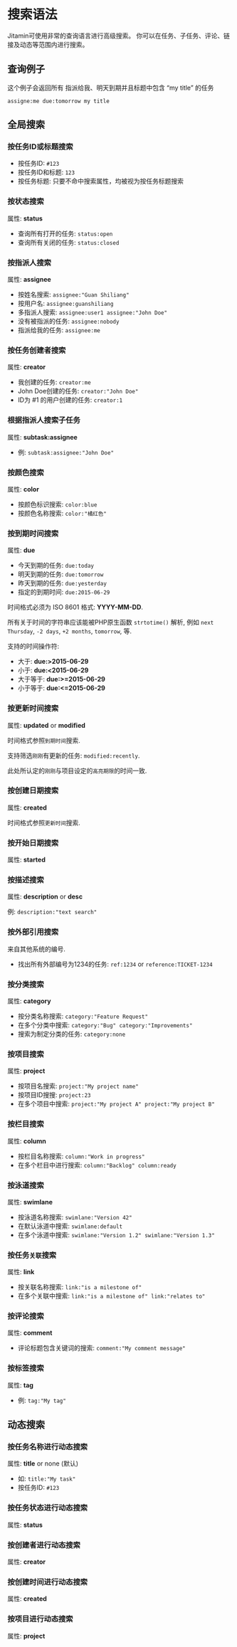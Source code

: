 搜索语法
=======

Jitamin可使用非常的查询语言进行高级搜索。 
你可以在任务、子任务、评论、链接及动态等范围内进行搜索。

查询例子
-------

这个例子会返回所有 指派给我、明天到期并且标题中包含 “my title” 的任务

```
assigne:me due:tomorrow my title
```

全局搜索
-------

### 按任务ID或标题搜索

- 按任务ID: `#123`
- 按任务ID和标题: `123`
- 按任务标题: 只要不命中搜索属性，均被视为按任务标题搜索

### 按状态搜索

属性: **status**

- 查询所有打开的任务: `status:open`
- 查询所有关闭的任务: `status:closed`

### 按指派人搜索

属性: **assignee**

- 按姓名搜索: `assignee:"Guan Shiliang"`
- 按用户名: `assignee:guanshiliang`
- 多指派人搜索: `assignee:user1 assignee:"John Doe"`
- 没有被指派的任务: `assignee:nobody`
- 指派给我的任务: `assignee:me`

### 按任务创建者搜索

属性: **creator**

- 我创建的任务: `creator:me`
- John Doe创建的任务: `creator:"John Doe"`
- ID为 #1 的用户创建的任务: `creator:1`

### 根据指派人搜索子任务

属性: **subtask:assignee**

- 例: `subtask:assignee:"John Doe"`

### 按颜色搜索

属性: **color**

- 按颜色标识搜索: `color:blue`
- 按颜色名称搜索: `color:"橘红色"`

### 按到期时间搜索

属性: **due**

- 今天到期的任务: `due:today`
- 明天到期的任务: `due:tomorrow`
- 昨天到期的任务: `due:yesterday`
- 指定的到期时间: `due:2015-06-29`

时间格式必须为 ISO 8601 格式: **YYYY-MM-DD**.

所有关于时间的字符串应该能被PHP原生函数 `strtotime()` 解析, 例如 `next Thursday`, `-2 days`, `+2 months`, `tomorrow`, 等.

支持的时间操作符:

- 大于: **due:>2015-06-29**
- 小于: **due:<2015-06-29**
- 大于等于: **due:>=2015-06-29**
- 小于等于: **due:<=2015-06-29**

### 按更新时间搜索

属性: **updated** or **modified**

时间格式参照`到期时间`搜索.

支持筛选`刚刚`有更新的任务: `modified:recently`.

此处所认定的`刚刚`与项目设定的`高亮期限`的时间一致.

### 按创建日期搜索

属性: **created**

时间格式参照`更新时间`搜索.

### 按开始日期搜索

属性: **started**

### 按描述搜索

属性: **description** or **desc**

例: `description:"text search"`

### 按外部引用搜索

来自其他系统的编号.

- 找出所有外部编号为1234的任务: `ref:1234` or `reference:TICKET-1234`

### 按分类搜索

属性: **category**

- 按分类名称搜索: `category:"Feature Request"`
- 在多个分类中搜索: `category:"Bug" category:"Improvements"`
- 搜索为制定分类的任务: `category:none`

### 按项目搜索

属性: **project**

- 按项目名搜索: `project:"My project name"`
- 按项目ID搜搜: `project:23`
- 在多个项目中搜索: `project:"My project A" project:"My project B"`

### 按栏目搜索

属性: **column**

- 按栏目名称搜索: `column:"Work in progress"`
- 在多个栏目中进行搜索: `column:"Backlog" column:ready`

### 按泳道搜索

属性: **swimlane**

- 按泳道名称搜索: `swimlane:"Version 42"`
- 在默认泳道中搜索: `swimlane:default`
- 在多个泳道中搜索: `swimlane:"Version 1.2" swimlane:"Version 1.3"`

### 按任务`关联`搜索

属性: **link**

- 按关联名称搜索: `link:"is a milestone of"`
- 在多个关联中搜索: `link:"is a milestone of" link:"relates to"`

### 按评论搜索

属性: **comment**

- 评论标题包含关键词的搜索: `comment:"My comment message"`

### 按标签搜索

属性: **tag**

- 例: `tag:"My tag"`

动态搜索
-------

### 按任务名称进行动态搜索

属性: **title** or none (默认)

- 如: `title:"My task"`
- 按任务ID: `#123`

### 按任务状态进行动态搜索

属性: **status**

### 按创建者进行动态搜索

属性: **creator**

### 按创建时间进行动态搜索

属性: **created**

### 按项目进行动态搜索

属性: **project**

